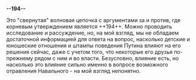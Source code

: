 **--194--**

Это "свернутая" волновая цепочка с аргументами за и против, где корневым утверждением является ++194++.
Можно проводить исследование и рассуждение, но, на мой взгляд, мы не обладаем достаточной информацией для ответа на вопрос, насколько детские и юношеские отношения и штампы поведения Путина влияют на его решения сейчас, даже с учетом того, что некоторые его друзья по-прежнему рядом с ним и во власти. Безусловно, влияние есть, но насколько это влияние сильно именно в вопросе возможного отравления Навального - на мой взгляд непонятно.